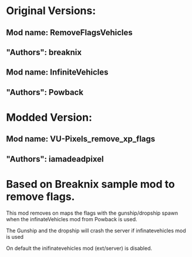 # Original Versions:
## Mod name: RemoveFlagsVehicles
## "Authors": breaknix

## Mod name: InfiniteVehicles
## "Authors": Powback

# Modded Version:
## Mod name: VU-Pixels_remove_xp_flags
## "Authors": iamadeadpixel

# Based on Breaknix sample mod to remove flags.
This mod removes on maps the flags with the gunship/dropship spawn
when the infinateVehicles mod from Powback is used.

The Gunship and the dropship will crash the server if
infinatevehicles mod is used

On default the inifinatevehicles mod (ext/server) is disabled.